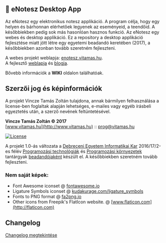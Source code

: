 ## :green_book: eNotesz Desktop App

Az eNotesz egy elektronikus notesz applikáció. A program célja, hogy egy helyen és bárhonnan elérhetőek legyenek az eseményeid, a teendőid. A későbbiekben pedig sok más hasonlóan hasznos funkció. Az eNotesz egy webes és desktop applikáció. Ez a repository a desktop applikáció fejlesztése miatt jött létre egy egyetemi beadandó keretében (2017), a későbbiekben azonban tovább szeretném fejleszteni.

A webes projekt weblapja: [enotesz.vitamas.hu](https://enotesz.vitamas.hu).<br>
A fejlesztő [weblapja](http://vitamas.hu) és [blogja](http://blog.vitamas.hu).

Bővebb információk a <b>WIKI</b> oldalon találhatóak.

## Szerzői jog és képinformációk

A projekt Vincze Tamás Zoltán tulajdona, annak bármilyen felhasználása a license-ben foglaltak alapján lehetséges, e-mailes vagy egyéb írásbeli egyeztetés után, a szerző nevének feltüntetésével.

<b>Vincze Tamás Zoltán © 2017</b><br>
[www.vitamas.hu](http://www.vitamas.hu) :: prog@vitamas.hu<br>

[![License](https://img.shields.io/badge/License-Apache%202.0-blue.svg)](https://opensource.org/licenses/Apache-2.0)

A projekt 1.0-ás változata a [Debreceni Egyetem Informatikai Kar](https://www.inf.unideb.hu) 2016/17/2-es félév [Programozási technológiák](https://arato.inf.unideb.hu/jeszenszky.peter/wiki/doku.php?id=oktatas:prt) és [Programozási környezetek](https://arato.inf.unideb.hu/jeszenszky.peter/wiki/doku.php?id=oktatas:progkorny) tantárgyak [beadandójaként](https://github.com/vitozy/enotesz-desktop/wiki/Beadandó-információk) készült el. A későbbiekben szeretném tovább fejleszteni.

### Nem saját képek:
* Font Awesome iconset @ [fontawesome.io](http://fontawesome.io)
* Ligature Symbols iconset @ [kudakurage.com/ligature_symbols](http://kudakurage.com/ligature_symbols/)
* Fonts to PNG format @ [fa2png.io](http://fa2png.io)
* Other icons from Freepik's FlatIcon website. @ [www.flaticon.com](http://flaticon.com)

## Changelog

[Changelog megtekintése](https://github.com/vitozy/enotesz-desktop/wiki/Changelog)


